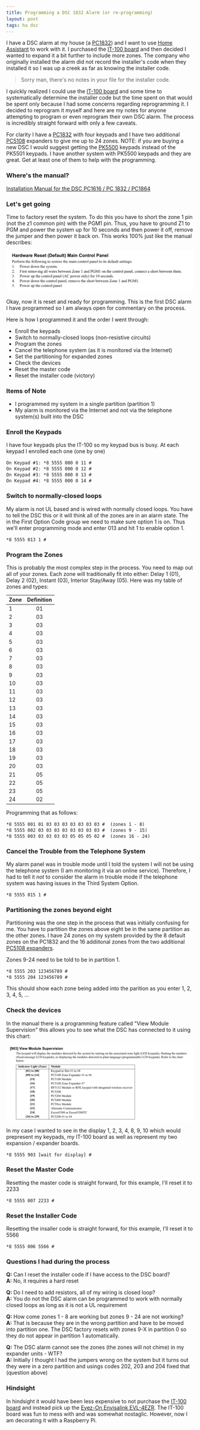 ```yaml
---
title: Programming a DSC 1832 Alarm (or re-programming)
layout: post
tags: ha dsc
---
```


I have a DSC alarm at my house (a [PC1832](https://amzn.to/2XlajBG)) and I want to use [Home Assistant](https://www.home-assistant.io/) to work with it.  I purchased the [IT-100 board](https://amzn.to/2BPi9KB) and then decided I wanted to expand it a bit further to include more zones.  The company who originally installed the alarm did not record the installer's code when they installed it so I was up a creek as far as knowing the installer code.

> Sorry man, there's no notes in your file for the installer code.

I quickly realized I could use the [IT-100 board](https://amzn.to/2BPi9KB) and some time to systematically determine the installer code but the time spent on that would be spent only because I had some concerns regarding reprogramming it.  I decided to reprogram it myself and here are my notes for anyone attempting to program or even reprogram their own DSC alarm.  The process is incredibly straight forward with only a few caveats.

For clarity I have a [PC1832](https://amzn.to/2XlajBG) with four  keypads and I have two additional [PC5108](https://amzn.to/2Eqv9s3) expanders to give me up to 24 zones.  NOTE: if you are buying a new DSC I would suggest getting the [PK5500](https://amzn.to/2XmiDAY) keypads instead of the PK5501 keypads.  I have another system with PK5500 keypads and they are great.  Get at least one of them to help with the programming.

### Where's the manual?

[Installation Manual for the DSC PC1616 / PC 1832 / PC1864](/public/documents/PC1616-1832-1864_Installation_Manual_ENG_29008247R004.pdf)

### Let's get going

Time to factory reset the system.  To do this you have to short the zone 1 pin (not the z1 common pin) with the PGM1 pin.  Thus, you have to ground Z1 to PGM and power the system up for 10 seconds and then power it off, remove the jumper and then power it back on.  This works 100% just like the manual describes:

<img src="/public/images/dsc-factory-reset.png" class="shadow" />

Okay, now it is reset and ready for programming.  This is the first DSC alarm I have programmed so I am always open for commentary on the process.

Here is how I programmed it and the order I went through:

+ Enroll the keypads
+ Switch to normally-closed loops (non-resistive circuits)
+ Program the zones
+ Cancel the telephone system (as it is monitored via the Internet)
+ Set the partitioning for expanded zones
+ Check the devices
+ Reset the master code
+ Reset the installer code (victory)

### Items of Note
+ I programmed my system in a single partition (partition 1)
+ My alarm is monitored via the Internet and not via the telephone system(s) built into the DSC

### Enroll the Keypads
I have four keypads plus the IT-100 so my keypad bus is busy.  At each keypad I enrolled each one (one by one)
```
On Keypad #1: *8 5555 000 0 11 #
On Keypad #2: *8 5555 000 0 12 #
On Keypad #3: *8 5555 000 0 13 #
On Keypad #4: *8 5555 000 0 14 #
```

### Switch to normally-closed loops
My alarm is not UL based and is wired with normally closed loops.  You have to tell the DSC this or it will think all of the zones are in an alarm state.  The in the First Option Code group we need to make sure option 1 is on.  Thus we'll enter programming mode and enter 013 and hit 1 to enable option 1.
```
*8 5555 013 1 #
```

### Program the Zones
This is probably the most complex step in the process.  You need to map out all of your zones.  Each zone will traditionally fit into either: Delay 1 (01), Delay 2 (02), Instant (03), Interior Stay/Away (05).  Here was my table of zones and types:

| Zone | Definition |
|------|:----------:|
| 1    |  01        |
| 2    |  03        |
| 3    |  03        |
| 4    |  03        |
| 5    |  03        |
| 6    |  03        |
| 7    |  03        |
| 8    |  03        |
| 9    |  03        |
| 10   |  03        |
| 11   |  03        |
| 12   |  03        |
| 13   |  03        |
| 14   |  03        |
| 15   |  03        |
| 16   |  03        |
| 17   |  03        |
| 18   |  03        |
| 19   |  03        |
| 20   |  03        |
| 21   |  05        |
| 22   |  05        |
| 23   |  05        |
| 24   |  02        |

Programming that as follows:
```
*8 5555 001 01 03 03 03 03 03 03 03 #  (zones 1 - 8)
*8 5555 002 03 03 03 03 03 03 03 03 #  (zones 9 - 15)
*8 5555 003 03 03 03 03 05 05 05 02 #  (zones 16 - 24)
```

### Cancel the Trouble from the Telephone System

My alarm panel was in trouble mode until I told the system I will not be using the telephone system (I am monitoring it via an online service).  Therefore, I had to tell it *not* to consider the alarm in trouble mode if the telephone system was having issues in the Third System Option.
```
*8 5555 015 1 #
```

### Partitioning the zones beyond eight

Partitioning was the one step in the process that was initially confusing for me.  You have to partition the zones above eight be in the same partition as the other zones.  I have 24 zones on my system provided by the 8 default zones on the PC1832 and the 16 addiitonal zones from the two additional [PC5108 expanders](https://amzn.to/2Eqv9s3).

Zones 9-24 need to be told to be in partition 1.

```
*8 5555 203 123456789 #
*8 5555 204 123456789 #
```

This should show each zone being added into the parition as you enter 1, 2, 3, 4, 5, ...

### Check the devices

In the manual there is a programming feature called "View Module Supervision" this allows you to see what the DSC has connected to it using this chart:

<img src="/public/images/dsc-module-supervision-903.png" class="shadow"/>

In my case I wanted to see in the display 1, 2, 3, 4, 8, 9, 10 which would prepresent my keypads, my IT-100 board as well as represent my two expansion / expander boards.

```
*8 5555 903 [wait for display] #
```

### Reset the Master Code

Resetting the master code is straight forward, for this example, I'll reset it to 2233
```
*8 5555 007 2233 #
```

### Reset the Installer Code

Resetting the insaller code is straight forward, for this example, I'll reset it to 5566
```
*8 5555 006 5566 #
``` 

### Questions I had during the process

**Q:** Can I reset the installer code if I have access to the DSC board?  
**A:** No, it requires a hard reset

**Q:** Do I need to add resistors, all of my wiring is closed loop?  
**A:** You do not the DSC alarm can be programmed to work with normally closed loops as long as it is not a UL requirement

**Q:** How come zones 1 - 8 are working but zones 9 - 24 are not working?  
**A:** That is because they are in the wrong partition and have to be moved into partition one.  The DSC factory resets with zones 9-X in partition 0 so they do not appear in partition 1 automatically.

**Q:** The DSC alarm cannot see the zones (the zones will not chime) in my expander units - WTF?  
**A:** Initially I thought I had the jumpers wrong on the system but it turns out they were in a zero partition and usings codes 202, 203 and 204 fixed that (question above)

### Hindsight

In hindsight it would have been less expensive to not purchase the [IT-100 board](https://amzn.to/2BPi9KB) and instead pick up the [Eyez-On Envisalink EVL-4EZR](https://amzn.to/2E6YINH).  The IT-100 board was fun to mess with and was somewhat nostaglic.  However, now I am decorating it with a Raspberry Pi.

